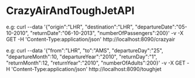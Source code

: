 # CrazyAirAndToughJetAPI

e.g: curl --data '{"origin":"LHR", "destination":"LHR", "departureDate":"05-10-2010", "returnDate":"06-10-2013", "numberOfPassengers":200}' -v -X GET -H 'Content-Type:application/json' http://localhost:8090/crazyair


e.g: curl --data '{"from":"LHR", "to":"AMS", "departureDay":"25", "departureMonth":10, "departureYear":"2010", "returnDay":"1", "returnMonth":12, "returnYear":"2010", "numberOfAdults":200}' -v -X GET -H 'Content-Type:application/json' http://localhost:8090/toughjet